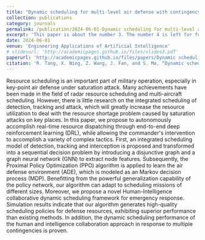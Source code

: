 ```yaml
---
title: "Dynamic scheduling for multi-level air defense with contingency situations based on Human-Intelligence collaboration"
collection: publications
category: journals
permalink: /publication/2024-06-01-Dynamic scheduling for multi-level air defense with contingency situations based on Human-Intelligence collaboration
excerpt: 'This paper is about the number 3. The number 4 is left for future work.'
date: 2024-06-01
venue: 'Engineering Applications of Artificial Intelligence'
# slidesurl: 'http://academicpages.github.io/files/slides3.pdf'
paperurl: 'http://academicpages.github.io/files/papers/Dynamic scheduling for multi-level air defense with contingency situations based on Human-Intelligence collaboration.pdf'
citation: 'R. Tang, X. Ning, Z. Wang, J. Fan, and S. Ma, “Dynamic scheduling for multi-level air defense with contingency situations based on human-intelligence collaboration,” Engineering Applications of Artificial Intelligence, vol. 132, p. 107893, 2024. [Online]. Available: https://www.sciencedirect.com/science/article/pii/S0952197624000514'
---
```


Resource scheduling is an important part of military operation, especially in key-point air defense under saturation attack. Many achievements have been made in the field of radar resource scheduling and multi-aircraft scheduling. However, there is little research on the integrated scheduling of detection, tracking and attack, which will greatly increase the resource utilization to deal with the resource shortage problem caused by saturation attacks on key places. In this paper, we propose to autonomously accomplish real-time resource dispatching through end-to-end deep reinforcement learning (DRL), while allowing the commander's intervention to accomplish a variety of complex tactics. First, an integrated scheduling model of detection, tracking and interception is proposed and transformed into a sequential decision problem by introducing a disjunctive graph and a graph neural network (GNN) to extract node features. Subsequently, the Proximal Policy Optimization (PPO) algorithm is applied to learn the air defense environment (ADE), which is modeled as an Markov decision process (MDP). Benefitting from the powerful generalization capability of the policy network, our algorithm can adapt to scheduling missions of different sizes. Moreover, we propose a novel Human-Intelligence collaborative dynamic scheduling framework for emergency response. Simulation results indicate that our algorithm generates high-quality scheduling policies for defense resources, exhibiting superior performance than existing methods. In addition, the dynamic scheduling performance of the human and intelligence collaboration approach in response to multiple contingencies is proven.